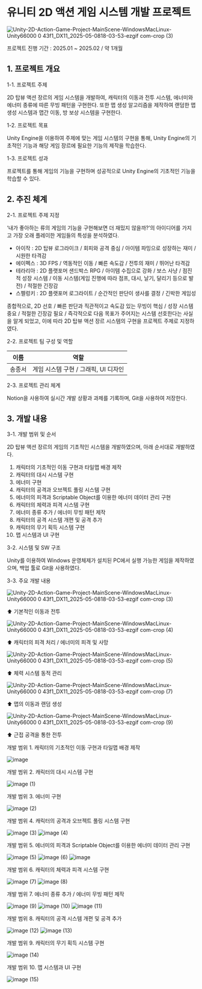 # 유니티 2D 액션 게임 시스템 개발 프로젝트
![Unity-2D-Action-Game-Project-MainScene-WindowsMacLinux-Unity66000 0 43f1_DX11_2025-05-0818-03-53-ezgif com-crop (3)](https://github.com/user-attachments/assets/7fec2d21-aebe-4a00-a461-9af67a731c87)

프로젝트 진행 기간 : 2025.01 ~ 2025.02 / 약 1개월
## 1. 프로젝트 개요

1-1. 프로젝트 주제

2D 탑뷰 액션 장르의 게임 시스템을 개발하여, 캐릭터의 이동과 전투 시스템, 에너미와 에너미 종류에 따른 무빙 패턴을 구현한다. 또한 맵 생성 알고리즘을 제작하여 랜덤한 맵 생성 시스템과 맵간 이동, 방 보상 시스템을 구현한다.

1-2. 프로젝트 목표

Unity Engine을 이용하여 주제에 맞는 게임 시스템의 구현을 통해, Unity Engine의 기초적인 기능과 해당 게임 장르에 필요한 기능의 제작을 학습한다.

1-3. 프로젝트 성과

프로젝트를 통해 게임의 기능을 구현하며 성공적으로 Unity Engine의 기초적인 기능을 학습할 수 있다.

## 2. 추진 체계

2-1. 프로젝트 주제 지정

‘내가 좋아하는 류의 게임의 기능을 구현해보면 더 재밌지 않을까?’의 아이디어를 가지고 가장 오래 플레이한 게임들의 특성을 분석하였다.

- 아이작 : 2D 탑뷰 로그라이크 / 회피와 공격 중심 / 아이템 파밍으로 성장하는 재미 / 시원한 타격감
- 에이펙스 : 3D FPS / 역동적인 이동 / 빠른 속도감 / 전투의 재미 / 뛰어난 타격감
- 테라리아 : 2D 플랫포머 샌드박스 RPG / 아이템 수집으로 강화 / 보스 사냥 / 점진적 성장 시스템 / 이동 시스템(게임 진행에 따라 점프, 대시, 날기, 달리기 등으로 발전) / 적절한 긴장감
- 스펠렁키 : 2D 플랫포머 로그라이트 / 순간적인 판단이 생사를 결정 / 긴박한 게임성

종합적으로, 2D 선호 / 빠른 판단과 직관적이고 속도감 있는 무빙이 핵심 / 성장 시스템 중요 / 적절한 긴장감 필요 / 즉각적으로 다음 목표가 주어지는 시스템 선호한다는 사실을 알게 되었고, 이에 따라 2D 탑뷰 액션 장르 시스템의 구현을 프로젝트 주제로 지정하였다.

2-2. 프로젝트 팀 구성 및 역할

| 이름 | 역할 |
| --- | --- |
| 송종서 | 게임 시스템 구현 / 그래픽, UI 디자인 |

2-3. 프로젝트 관리 체계

Notion을 사용하여 실시간 개발 상황과 과제를 기록하며, Git을 사용하여 저장한다.

## 3. 개발 내용

3-1. 개발 범위 및 순서

2D 탑뷰 액션 장르의 게임의 기초적인 시스템을 개발하였으며, 아래 순서대로 개발하였다.

1. 캐릭터의 기초적인 이동 구현과 타일맵 배경 제작
2. 캐릭터의 대시 시스템 구현
3. 에너미 구현
4. 캐릭터의 공격과 오브젝트 풀링 시스템 구현
5. 에너미의 피격과 Scriptable Object를 이용한 에너미 데이터 관리 구현
6. 캐릭터의 체력과 피격 시스템 구현
7. 에너미 종류 추가 / 에너미 무빙 패턴 제작
8. 캐릭터의 공격 시스템 개편 및 공격 추가
9. 캐릭터의 무기 획득 시스템 구현
10. 맵 시스템과 UI 구현

3-2. 시스템 및 SW 구조

Unity를 이용하여 Windows 운영체제가 설치된 PC에서 실행 가능한 게임을 제작하였으며, 백업 툴로 Git을 사용하였다.

3-3. 주요 개발 내용

![Unity-2D-Action-Game-Project-MainScene-WindowsMacLinux-Unity66000 0 43f1_DX11_2025-05-0818-03-53-ezgif com-crop (3)](https://github.com/user-attachments/assets/7fec2d21-aebe-4a00-a461-9af67a731c87)

⬆ 기본적인 이동과 전투

![Unity-2D-Action-Game-Project-MainScene-WindowsMacLinux-Unity66000 0 43f1_DX11_2025-05-0818-03-53-ezgif com-crop (4)](https://github.com/user-attachments/assets/6a36278b-d34a-4296-b7b2-d9f2ed6b31b8)

⬆ 캐릭터의 피격 처리 / 에너미의 피격 및 사망

![Unity-2D-Action-Game-Project-MainScene-WindowsMacLinux-Unity66000 0 43f1_DX11_2025-05-0818-03-53-ezgif com-crop (5)](https://github.com/user-attachments/assets/ec0438c9-e401-48c2-9047-0814df538a3d)

⬆ 체력 시스템 동적 관리

![Unity-2D-Action-Game-Project-MainScene-WindowsMacLinux-Unity66000 0 43f1_DX11_2025-05-0818-03-53-ezgif com-crop (7)](https://github.com/user-attachments/assets/ddf21c53-e400-4af2-bfca-12337c70b973)

⬆ 맵의 이동과 랜덤 생성

![Unity-2D-Action-Game-Project-MainScene-WindowsMacLinux-Unity66000 0 43f1_DX11_2025-05-0818-03-53-ezgif com-crop (9)](https://github.com/user-attachments/assets/e58e5c44-b6ac-4cf6-b693-7d402f0a084d)

⬆ 근접 공격을 통한 전투


개발 범위 1. 캐릭터의 기초적인 이동 구현과 타일맵 배경 제작

![image](https://github.com/user-attachments/assets/bf98006c-2054-400c-910c-af9024f544b2)

개발 범위 2. 캐릭터의 대시 시스템 구현

![image (1)](https://github.com/user-attachments/assets/e0046ea5-72c8-4e37-84b9-39c652ee823f)

개발 범위 3. 에너미 구현

![image (2)](https://github.com/user-attachments/assets/0f63ce10-3547-4e3a-a4c1-ae963c40c155)

개발 범위 4. 캐릭터의 공격과 오브젝트 풀링 시스템 구현

![image (3)](https://github.com/user-attachments/assets/9e728a9c-9d46-4123-a65b-0d4240636183)
![image (4)](https://github.com/user-attachments/assets/a1acc697-bc9a-4780-a714-435f9447ed44)

개발 범위 5. 에너미의 피격과 Scriptable Object를 이용한 에너미 데이터 관리 구현

![image (5)](https://github.com/user-attachments/assets/982b28f3-65fd-41fc-8c0c-8016bd3a239d)
![image (6)](https://github.com/user-attachments/assets/576b3271-4af9-49a6-a428-cb02e9f77b9a)
![image](https://github.com/user-attachments/assets/e9ff8660-72fe-43d8-bed0-10b7db841ba5)

개발 범위 6. 캐릭터의 체력과 피격 시스템 구현

![image (7)](https://github.com/user-attachments/assets/a9c8e323-2e0e-4071-a745-cb0af4d49122)
![image (8)](https://github.com/user-attachments/assets/e8f8425f-45be-484f-8571-a7c3f7f4158a)

개발 범위 7. 에너미 종류 추가 / 에너미 무빙 패턴 제작

![image (9)](https://github.com/user-attachments/assets/2f0b2b8f-b5b9-4895-ab71-1dc947b57cd9)
![image (10)](https://github.com/user-attachments/assets/b2fa6385-b035-4ee1-8d14-eddeb8a9ab8b)
![image (11)](https://github.com/user-attachments/assets/bcd381c6-5ca7-4089-a3d7-e3b4a8b3d0ee)

개발 범위 8. 캐릭터의 공격 시스템 개편 및 공격 추가

![image (12)](https://github.com/user-attachments/assets/fde965d7-bf65-4315-87c4-7a8d500b1422)
![image (13)](https://github.com/user-attachments/assets/f2a926ea-2fb5-4a72-b365-3c08a05dc801)

개발 범위 9. 캐릭터의 무기 획득 시스템 구현

![image (14)](https://github.com/user-attachments/assets/2a413065-7bc5-4bc8-838c-fa1f95c9836b)

개발 범위 10. 맵 시스템과 UI 구현

![image (15)](https://github.com/user-attachments/assets/f08ab96e-350a-454e-8e90-6ab5b4c217fd)

